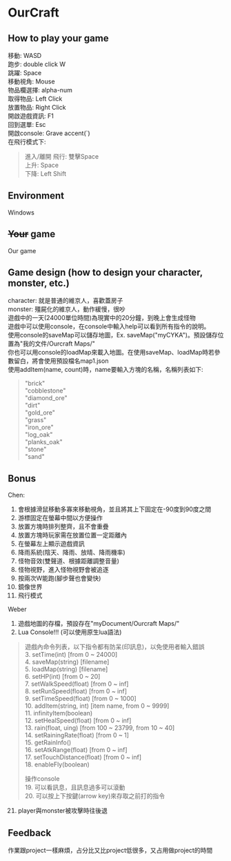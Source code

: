 # OurCraft

## How to play your game
移動: WASD<br/>
跑步: double click W<br/>
跳躍: Space<br/>
移動視角: Mouse<br/>
物品欄選擇: alpha-num<br/>
取得物品: Left Click<br/>
放置物品: Right Click<br/>
開啟遊戲資訊: F1<br/>
回到選單: Esc<br/>
開啟console: Grave accent(\`)<br/>
在飛行模式下:
> 進入/離開 飛行: 雙擊Space<br/>
> 上升: Space<br/>
> 下降: Left Shift<br/>

## Environment
Windows

## ~~Your~~ game
Our game

## Game design (how to design your character, monster, etc.)
character: 就是普通的維京人，喜歡蓋房子<br/>
monster: 殭屍化的維京人，動作緩慢，很吵<br/>
遊戲中的一天(24000單位時間)為現實中的20分鐘，到晚上會生成怪物<br/>
遊戲中可以使用console，在console中輸入help可以看到所有指令的說明。<br/>
使用console的saveMap可以儲存地圖，Ex. saveMap("myCYKA")。預設儲存位置為"我的文件/Ourcraft Maps/"<br/>
你也可以用console的loadMap來載入地圖。在使用saveMap、loadMap時若參數留白，將會使用預設檔名map1.json<br/>
使用addItem(name, count)時，name要輸入方塊的名稱，名稱列表如下:<br/>
> "brick"<br/>
> "cobblestone"<br/>
> "diamond_ore"<br/>
> "dirt"<br/>
> "gold_ore"<br/>
> "grass"<br/>
> "iron_ore"<br/>
> "log_oak"<br/>
> "planks_oak"<br/>
> "stone"<br/>
> "sand"<br/>

## Bonus
Chen:
1. 會根據滑鼠移動多寡來移動視角，並且將其上下固定在-90度到90度之間
2. 游標固定在螢幕中間以方便操作
3. 放置方塊時排列整齊，且不會重疊
4. 放置方塊時玩家需在放置位置一定距離內
5. 在螢幕左上顯示遊戲資訊
6. 降雨系統(陰天、降雨、放晴、降雨機率)
7. 怪物音效(雙聲道、根據距離調整音量)
8. 怪物視野，進入怪物視野會被追逐
9. 按兩次W能跑(腳步聲也會變快)
10. 鏡像世界
11. 飛行模式

Weber
1. 遊戲地圖的存檔，預設存在"myDocument/Ourcraft Maps/"
3. Lua Console!!! (可以使用原生lua語法)
> 遊戲內命令列表，以下指令都有防呆(印訊息)，以免使用者輸入錯誤<br/>
> 3. setTime(int) [from 0 ~ 24000]<br/>
> 4. saveMap(string) [filename]<br/>
> 5. loadMap(string) [filename]<br/>
> 6. setHP(int) [from 0 ~ 20]<br/>
> 7. setWalkSpeed(float) [from 0 ~ inf]<br/>
> 8. setRunSpeed(float) [from 0 ~ inf]<br/>
> 9. setTimeSpeed(float) [from 0 ~ 1000]<br/>
> 10. addItem(string, int) [item name, from 0 ~ 9999]<br/>
> 11. infinityItem(boolean)<br/>
> 12. setHealSpeed(float) [from 0 ~ inf]<br/>
> 13. rain(float, uing) [from 100 ~ 23799, from 10 ~ 40]<br/>
> 14. setRainingRate(float) [from 0 ~ 1]<br/>
> 15. getRainInfo()<br/>
> 16. setAtkRange(float) [from 0 ~ inf]<br/>
> 17. setTouchDistance(float) [from 0 ~ inf]<br/>
> 18. enableFly(boolean)<br/>
> 
> 操作console<br/>
> 19. 可以看訊息，且訊息過多可以滾動<br/>
> 20. 可以按上下按鍵(arrow key)來存取之前打的指令<br/>
21. player與monster被攻擊時往後退

## Feedback
作業跟project一樣麻煩，占分比又比project低很多，又占用做project的時間
